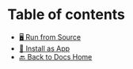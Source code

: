 # Table of contents

* [🖥️ Run from Source](README.md)
* [📲 Install as App](pwa.md)
* [🔙 Back to Docs Home](https://app.gitbook.com/o/SPM8mTvJyc7OIzGL3HD7/s/XUXMXrD8YTzvuqvAeom7/)

